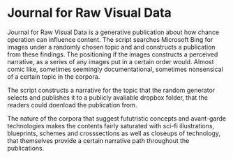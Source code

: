 # Journal for Raw Visual Data

Journal for Raw Visual Data is a generative publication about how chance operation can influence content. The script searches Microsoft Bing for images under a randomly chosen topic and and constructs a publication from these findings. The positioning if the images constructs a perceived narrative, as a series of any images put in a certain order would. Almost comic like, sometimes seemingly documentational, sometimes nonsensical of a certain topic in the corpora. 

The script constructs a narrative for the topic that the random generator selects and publishes it to a publicly avaliable dropbox folder, that the readers could doenload the publication from.

The nature of the corpora that suggest fututristic concepts and avant-garde technologies makes the contents fairly saturated with sci-fi illustrations, blueprints, schemes and crosssections as well as closeups of technology, that themselves provide a certain narrative path throughout the publications.

